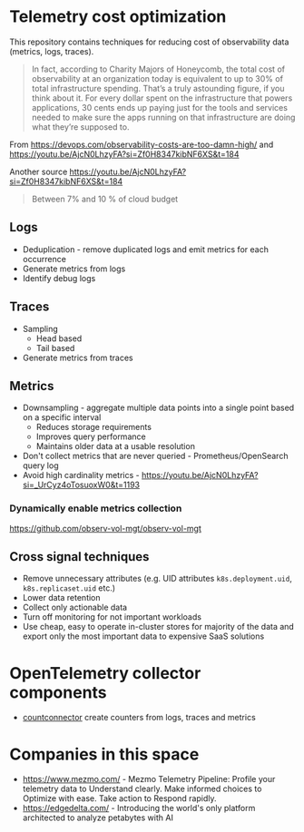 # Telemetry cost optimization

This repository contains techniques for reducing cost of observability data (metrics, logs, traces).

> In fact, according to Charity Majors of Honeycomb, the total cost of observability at an organization today is equivalent to up to 30% of total infrastructure spending. That’s a truly astounding figure, if you think about it. For every dollar spent on the infrastructure that powers applications, 30 cents ends up paying just for the tools and services needed to make sure the apps running on that infrastructure are doing what they’re supposed to.

From https://devops.com/observability-costs-are-too-damn-high/ and https://youtu.be/AjcN0LhzyFA?si=Zf0H8347kibNF6XS&t=184

Another source https://youtu.be/AjcN0LhzyFA?si=Zf0H8347kibNF6XS&t=184 

>  Between 7% and 10 % of cloud budget

## Logs

* Deduplication - remove duplicated logs and emit metrics for each occurrence
* Generate metrics from logs
* Identify debug logs

## Traces

* Sampling
  * Head based
  * Tail based
* Generate metrics from traces

## Metrics

* Downsampling - aggregate multiple data points into a single point based on a specific interval
  * Reduces storage requirements
  * Improves query performance
  * Maintains older data at a usable resolution
* Don't collect metrics that are never queried - Prometheus/OpenSearch query log
* Avoid high cardinality metrics - https://youtu.be/AjcN0LhzyFA?si=_UrCyz4oTosuoxW0&t=1193

### Dynamically enable metrics collection

https://github.com/observ-vol-mgt/observ-vol-mgt

## Cross signal techniques

* Remove unnecessary attributes (e.g. UID attributes `k8s.deployment.uid`, `k8s.replicaset.uid` etc.)
* Lower data retention
* Collect only actionable data
* Turn off monitoring for not important workloads
* Use cheap, easy to operate in-cluster stores for majority of the data and export only the most important data to expensive SaaS solutions

# OpenTelemetry collector components


* [countconnector](https://github.com/open-telemetry/opentelemetry-collector-contrib/tree/main/connector/countconnector) create counters from logs, traces and metrics

# Companies in this space

* https://www.mezmo.com/ - Mezmo Telemetry Pipeline: Profile your telemetry data to Understand clearly. Make informed choices to Optimize with ease. Take action to Respond rapidly.
* https://edgedelta.com/ - Introducing the world's only platform architected to analyze petabytes with AI
